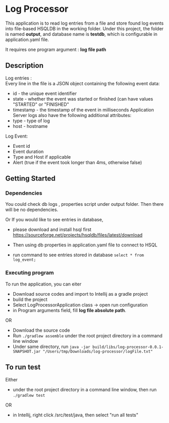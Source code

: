 # Log Processor

This application is to read log entries from a file and store found log events into file-based HSQLDB in the working folder.
Under this project, the folder is named **output**, and database name is **testdb**, which is configurable in application.yaml file.

It requires one program argument : **log file path**

## Description

Log entries :  
Every line in the file is a JSON object containing the following event data:
* id - the unique event identifier
*  state - whether the event was started or finished (can have values "STARTED" or "FINISHED"
*  timestamp - the timestamp of the event in milliseconds
   Application Server logs also have the following additional attributes:
*  type - type of log
*  host - hostname

Log Event:
*  Event id
*  Event duration
*  Type and Host if applicable
*  Alert (true if the event took longer than 4ms, otherwise false)

## Getting Started

### Dependencies

You could check db logs , properties script under output folder. Then there will be no dependencies.

Or If you would like to see entries in database, 
* please download and install hsql first https://sourceforge.net/projects/hsqldb/files/latest/download

* Then using db properties in application.yaml file to connect to HSQL
* run command to see entries stored in database  ``` select * from log_event; ```


### Executing program

To run the application, you can eiter 
* Download source codes and import to Intellij  as a gradle project
* build the project
* Select LogProcessorApplication class -> open run configuration 
* in Program arguments field, fill **log file absolute path**.

OR
* Download the source code
* Run `./gradlew assemble` under the root project directory in a command line window
* Under same directory, run `java -jar build/libs/log-processor-0.0.1-SNAPSHOT.jar "/Users/tmp/Downloads/log-processor/logFile.txt"`



## To run test

Either
* under the root project directory in a command line window, then run ``` ./gradlew test ```

OR
* in Intellij, right click /src/test/java, then select "run all tests"